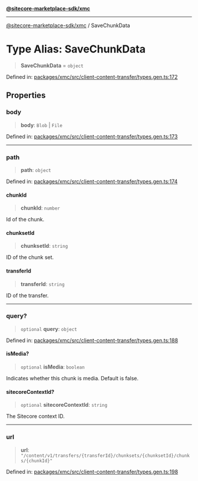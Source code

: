 [**@sitecore-marketplace-sdk/xmc**](../README.md)

***

[@sitecore-marketplace-sdk/xmc](../README.md) / SaveChunkData

# Type Alias: SaveChunkData

> **SaveChunkData** = `object`

Defined in: [packages/xmc/src/client-content-transfer/types.gen.ts:172](https://github.com/Sitecore/sitecore-marketplace-sdk/blob/af886e6134b8d1079ef5b8ef70b7eb2f1d9c8aeb/packages/xmc/src/client-content-transfer/types.gen.ts#L172)

## Properties

### body

> **body**: `Blob` \| `File`

Defined in: [packages/xmc/src/client-content-transfer/types.gen.ts:173](https://github.com/Sitecore/sitecore-marketplace-sdk/blob/af886e6134b8d1079ef5b8ef70b7eb2f1d9c8aeb/packages/xmc/src/client-content-transfer/types.gen.ts#L173)

***

### path

> **path**: `object`

Defined in: [packages/xmc/src/client-content-transfer/types.gen.ts:174](https://github.com/Sitecore/sitecore-marketplace-sdk/blob/af886e6134b8d1079ef5b8ef70b7eb2f1d9c8aeb/packages/xmc/src/client-content-transfer/types.gen.ts#L174)

#### chunkId

> **chunkId**: `number`

Id of the chunk.

#### chunksetId

> **chunksetId**: `string`

ID of the chunk set.

#### transferId

> **transferId**: `string`

ID of the transfer.

***

### query?

> `optional` **query**: `object`

Defined in: [packages/xmc/src/client-content-transfer/types.gen.ts:188](https://github.com/Sitecore/sitecore-marketplace-sdk/blob/af886e6134b8d1079ef5b8ef70b7eb2f1d9c8aeb/packages/xmc/src/client-content-transfer/types.gen.ts#L188)

#### isMedia?

> `optional` **isMedia**: `boolean`

Indicates whether this chunk is media. Default is false.

#### sitecoreContextId?

> `optional` **sitecoreContextId**: `string`

The Sitecore context ID.

***

### url

> **url**: `"/content/v1/transfers/{transferId}/chunksets/{chunksetId}/chunks/{chunkId}"`

Defined in: [packages/xmc/src/client-content-transfer/types.gen.ts:198](https://github.com/Sitecore/sitecore-marketplace-sdk/blob/af886e6134b8d1079ef5b8ef70b7eb2f1d9c8aeb/packages/xmc/src/client-content-transfer/types.gen.ts#L198)
